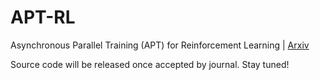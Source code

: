 # APT-RL
Asynchronous Parallel Training (APT) for Reinforcement Learning | [Arxiv](https://arxiv.org/abs/2401.11349)

Source code will be released once accepted by journal. Stay tuned!
